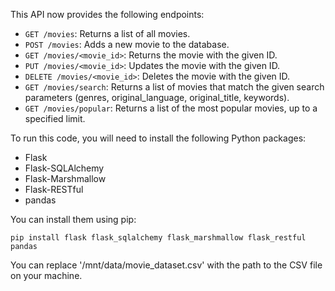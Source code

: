 
This API now provides the following endpoints:

- `GET /movies`: Returns a list of all movies.
- `POST /movies`: Adds a new movie to the database.
- `GET /movies/<movie_id>`: Returns the movie with the given ID.
- `PUT /movies/<movie_id>`: Updates the movie with the given ID.
- `DELETE /movies/<movie_id>`: Deletes the movie with the given ID.
- `GET /movies/search`: Returns a list of movies that match the given search parameters (genres, original_language, original_title, keywords).
- `GET /movies/popular`: Returns a list of the most popular movies, up to a specified limit.

To run this code, you will need to install the following Python packages:

- Flask
- Flask-SQLAlchemy
- Flask-Marshmallow
- Flask-RESTful
- pandas

You can install them using pip:

```shell
pip install flask flask_sqlalchemy flask_marshmallow flask_restful pandas
```

You can replace '/mnt/data/movie_dataset.csv' with the path to the CSV file on your machine.

